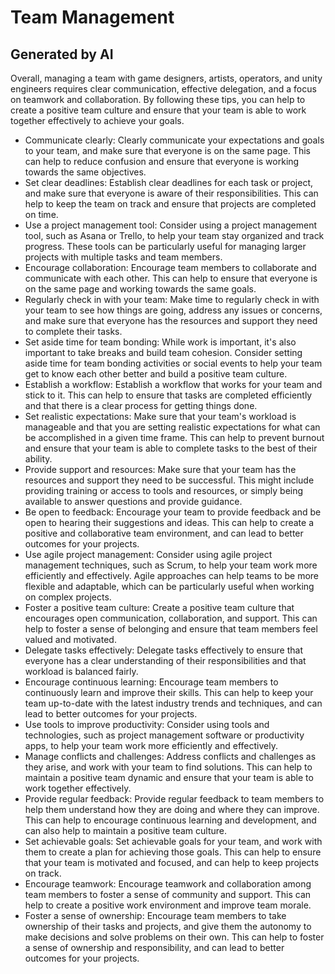 # Team Management

## Generated by AI
Overall, managing a team with game designers, artists, operators, and unity engineers requires clear communication, effective delegation, and a focus on teamwork and collaboration. By following these tips, you can help to create a positive team culture and ensure that your team is able to work together effectively to achieve your goals.

* Communicate clearly: Clearly communicate your expectations and goals to your team, and make sure that everyone is on the same page. This can help to reduce confusion and ensure that everyone is working towards the same objectives.
* Set clear deadlines: Establish clear deadlines for each task or project, and make sure that everyone is aware of their responsibilities. This can help to keep the team on track and ensure that projects are completed on time.
* Use a project management tool: Consider using a project management tool, such as Asana or Trello, to help your team stay organized and track progress. These tools can be particularly useful for managing larger projects with multiple tasks and team members.
* Encourage collaboration: Encourage team members to collaborate and communicate with each other. This can help to ensure that everyone is on the same page and working towards the same goals.
* Regularly check in with your team: Make time to regularly check in with your team to see how things are going, address any issues or concerns, and make sure that everyone has the resources and support they need to complete their tasks.
* Set aside time for team bonding: While work is important, it's also important to take breaks and build team cohesion. Consider setting aside time for team bonding activities or social events to help your team get to know each other better and build a positive team culture.
* Establish a workflow: Establish a workflow that works for your team and stick to it. This can help to ensure that tasks are completed efficiently and that there is a clear process for getting things done.
* Set realistic expectations: Make sure that your team's workload is manageable and that you are setting realistic expectations for what can be accomplished in a given time frame. This can help to prevent burnout and ensure that your team is able to complete tasks to the best of their ability.
* Provide support and resources: Make sure that your team has the resources and support they need to be successful. This might include providing training or access to tools and resources, or simply being available to answer questions and provide guidance.
* Be open to feedback: Encourage your team to provide feedback and be open to hearing their suggestions and ideas. This can help to create a positive and collaborative team environment, and can lead to better outcomes for your projects.
* Use agile project management: Consider using agile project management techniques, such as Scrum, to help your team work more efficiently and effectively. Agile approaches can help teams to be more flexible and adaptable, which can be particularly useful when working on complex projects.
* Foster a positive team culture: Create a positive team culture that encourages open communication, collaboration, and support. This can help to foster a sense of belonging and ensure that team members feel valued and motivated.
* Delegate tasks effectively: Delegate tasks effectively to ensure that everyone has a clear understanding of their responsibilities and that workload is balanced fairly.
* Encourage continuous learning: Encourage team members to continuously learn and improve their skills. This can help to keep your team up-to-date with the latest industry trends and techniques, and can lead to better outcomes for your projects.
* Use tools to improve productivity: Consider using tools and technologies, such as project management software or productivity apps, to help your team work more efficiently and effectively.
* Manage conflicts and challenges: Address conflicts and challenges as they arise, and work with your team to find solutions. This can help to maintain a positive team dynamic and ensure that your team is able to work together effectively.
* Provide regular feedback: Provide regular feedback to team members to help them understand how they are doing and where they can improve. This can help to encourage continuous learning and development, and can also help to maintain a positive team culture.
* Set achievable goals: Set achievable goals for your team, and work with them to create a plan for achieving those goals. This can help to ensure that your team is motivated and focused, and can help to keep projects on track.
* Encourage teamwork: Encourage teamwork and collaboration among team members to foster a sense of community and support. This can help to create a positive work environment and improve team morale.
* Foster a sense of ownership: Encourage team members to take ownership of their tasks and projects, and give them the autonomy to make decisions and solve problems on their own. This can help to foster a sense of ownership and responsibility, and can lead to better outcomes for your projects.